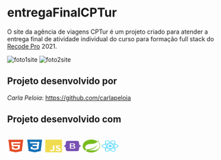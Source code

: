 # entregaFinalCPTur
O site da agência de viagens CPTur é um projeto criado para atender a entrega final de atividade individual do curso para formação full stack do [Recode Pro](https://recodepro.org.br/) 2021.

![foto1site](https://user-images.githubusercontent.com/96264805/161431379-d36532d3-cf53-4d60-a4d7-dc5c6a536747.PNG)
![foto2site](https://user-images.githubusercontent.com/96264805/161431395-34dd88d9-033d-48df-a4bf-43383774ecc0.PNG)

## Projeto desenvolvido por

_Carla Peloia_: https://github.com/carlapeloia

## Projeto desenvolvido com

<div style="display: inline_block"><br>
  <img align="center" alt="HTML" height="30" width="40" src="https://raw.githubusercontent.com/devicons/devicon/master/icons/html5/html5-plain.svg">
  <img align="center" alt="CSS" height="30" width="40" src="https://raw.githubusercontent.com/devicons/devicon/master/icons/css3/css3-plain.svg">
  <img align="center" alt="Js" height="30" width="40" src="https://raw.githubusercontent.com/devicons/devicon/master/icons/javascript/javascript-plain.svg">
  <img align="center" alt="bootstrap" height="30" width="40" src="https://raw.githubusercontent.com/devicons/devicon/master/icons/bootstrap/bootstrap-plain.svg">
  <img align="center" alt="Spring" height="30" width="40" src="https://github.com/devicons/devicon/blob/master/icons/spring/spring-original.svg">
  <img align="center" alt="React" height="30" width="40" src="https://raw.githubusercontent.com/devicons/devicon/master/icons/react/react-original.svg">

</div>
